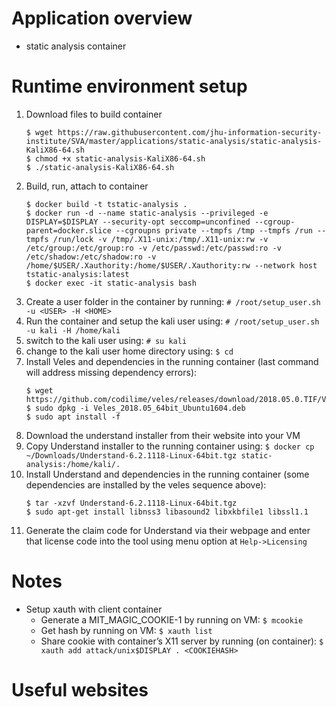 # Application overview
* static analysis container

# Runtime environment setup
1. Download files to build container
    ```
    $ wget https://raw.githubusercontent.com/jhu-information-security-institute/SVA/master/applications/static-analysis/static-analysis-KaliX86-64.sh
    $ chmod +x static-analysis-KaliX86-64.sh
    $ ./static-analysis-KaliX86-64.sh
    ```
1. Build, run, attach to container
    ```
    $ docker build -t tstatic-analysis .
    $ docker run -d --name static-analysis --privileged -e DISPLAY=$DISPLAY --security-opt seccomp=unconfined --cgroup-parent=docker.slice --cgroupns private --tmpfs /tmp --tmpfs /run --tmpfs /run/lock -v /tmp/.X11-unix:/tmp/.X11-unix:rw -v /etc/group:/etc/group:ro -v /etc/passwd:/etc/passwd:ro -v /etc/shadow:/etc/shadow:ro -v /home/$USER/.Xauthority:/home/$USER/.Xauthority:rw --network host tstatic-analysis:latest
    $ docker exec -it static-analysis bash 
    ```
1. Create a user folder in the container by running: `# /root/setup_user.sh -u <USER> -H <HOME> `
1. Run the container and setup the kali user using: `# /root/setup_user.sh -u kali -H /home/kali`
1. switch to the kali user using: `# su kali`
1. change to the kali user home directory using: `$ cd`
1. Install Veles and dependencies in the running container (last command will address missing dependency errors):
    ```
    $ wget https://github.com/codilime/veles/releases/download/2018.05.0.TIF/Veles_2018.05_64bit_Ubuntu1604.deb
    $ sudo dpkg -i Veles_2018.05_64bit_Ubuntu1604.deb
    $ sudo apt install -f
    ```
1. Download the understand installer from their website into your VM
1. Copy Understand installer to the running container using: `$ docker cp ~/Downloads/Understand-6.2.1118-Linux-64bit.tgz static-analysis:/home/kali/.`
1. Install Understand and dependencies in the running container (some dependencies are installed by the veles sequence above):
    ```
    $ tar -xzvf Understand-6.2.1118-Linux-64bit.tgz
    $ sudo apt-get install libnss3 libasound2 libxkbfile1 libssl1.1
    ```
1. Generate the claim code for Understand via their webpage and enter that license code into the tool using menu option at `Help->Licensing`

# Notes
* Setup xauth with client container
    * Generate a MIT_MAGIC_COOKIE-1 by running on VM: `$ mcookie`
    * Get <COOKIEHASH> hash by running on VM: `$ xauth list`
    * Share cookie with container’s X11 server by running (on container): `$ xauth add attack/unix$DISPLAY . <COOKIEHASH>`
   
# Useful websites
